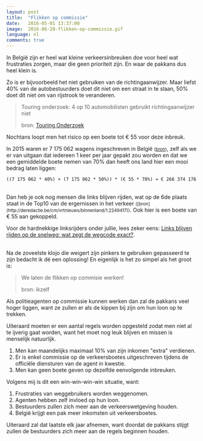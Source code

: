 ```yaml
---
layout: post
title:  "Flikken op commissie"
date:   2016-05-01 13:37:00
image:  2016-06-20-flikken-op-commissie.gif
language: nl
comments: true
---
```

In België zijn er heel wat kleine verkeersinbreuken doe voor heel wat frustraties zorgen, maar die geen prioriteit 
zijn. En waar de pakkans dus heel klein is.

Zo is er bijvoorbeeld het niet gebruiken van de richtingaanwijzer. Maar liefst 40% van de autobestuurders doet dit niet
om een straat in te slaan, 50% doet dit niet om van rijstrook te veranderen.

> Touring onderzoek: 4 op 10 automobilisten gebruikt richtingaanwijzer niet
> <footer>bron: <a href="https://www.touring.be/nl/pers/touring-onderzoek-4-op-10-automobilisten-gebruikt-richtingaanwijzer-niet">Touring Onderzoek</a></footer>

Nochtans loopt men het risico op een boete tot € 55 voor deze inbreuk. 

In 2015 waren er 7 175 062 wagens ingeschreven in België <small>([bron](http://statbel.fgov.be/nl/statistieken/cijfers/verkeer_vervoer/verkeer/voertuigpark/))</small>, 
zelf als we er van uitgaan dat iedereen  1 keer per jaar gepakt zou worden en dat we een gemiddelde boete nemen van 70% 
dan heeft ons land hier een mooi bedrag laten liggen:

    ((7 175 062 * 40%) + (7 175 062 * 50%)) * (€ 55 * 70%) ≈ € 266 374 176


<br />
Dan heb je ook nog mensen die links blijven rijden, wat op de 6<super>de</super> plaats staat in de Top10 van de ergernissen 
in het verkeer <small>([bron](http://deredactie.be/cm/vrtnieuws/binnenland/1.2249417))</small>. Ook hier is een boete van € 55 aan gekoppeld.

Voor de hardnekkige linksrijders onder jullie, lees zeker eens: [Links blijven rijden op de snelweg: wat zegt de wegcode exact?](http://www.demorgen.be/binnenland/links-blijven-rijden-op-de-snelweg-wat-zegt-de-wegcode-exact-b27489a7/).


<br />
Na de zoveelste klojo die weigert zijn pinkers te gebruiken gepasseerd te zijn bedacht ik dé een oplossing! En eigenlijk
is het zo simpel als het groot is:

> We laten de flikken op commisie werken!
> <footer>bron: ikzelf</footer>

Als politieagenten op commissie kunnen werken dan zal de pakkans veel hoger liggen, want ze zullen er als de kippen bij 
zijn om hun loon op te trekken. 

Uiteraard moeten er een aantal regels worden opgesteld zodat men niet al te ijverig gaat worden, want het moet nog leuk
blijven en missen is menselijk natuurlijk.

1. Men kan maandelijks maximaal 10% van zijn inkomen "extra" verdienen.
2. Er is enkel commissie op de verkeersboetes uitgeschreven tijdens de officiële diensturen van de agent in kwestie.
3. Men kan geen boete geven op dezelfde eenvolgende inbreuken.

Volgens mij is dit een win-win-win-win situatie, want:

1. Frustraties van weggebruikers worden weggenomen.
2. Agenten hebben zelf invloed op hun loon.
3. Bestuurders zullen zich meer aan de verkeerswetgeving houden.
4. België krijgt een pak meer inkomsten uit verkeersboetes.

Uiteraard zal dat laatste elk jaar afnemen, want doordat de pakkans stijgt zullen de bestuurders zich meer aan de regels
beginnen houden.
